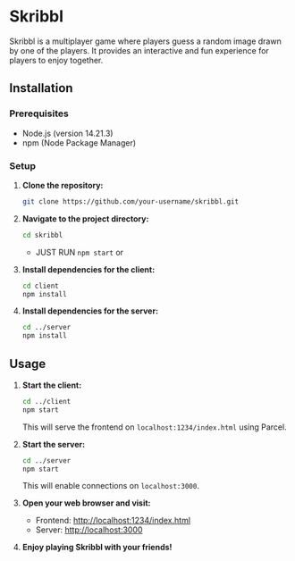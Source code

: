 # Skribbl

Skribbl is a multiplayer game where players guess a random image drawn by one of the players. It provides an interactive and fun experience for players to enjoy together.

## Installation

### Prerequisites

- Node.js (version 14.21.3)
- npm (Node Package Manager)

### Setup

1. **Clone the repository:**

    ```bash
    git clone https://github.com/your-username/skribbl.git
    ```

2. **Navigate to the project directory:**

    ```bash
    cd skribbl
    ```
    - JUST RUN `npm start` or

3. **Install dependencies for the client:**

    ```bash
    cd client
    npm install
    ```

4. **Install dependencies for the server:**

    ```bash
    cd ../server
    npm install
    ```

## Usage

1. **Start the client:**

    ```bash
    cd ../client
    npm start
    ```

    This will serve the frontend on `localhost:1234/index.html` using Parcel.

2. **Start the server:**

    ```bash
    cd ../server
    npm start
    ```

    This will enable connections on `localhost:3000`.

3. **Open your web browser and visit:**
   - Frontend: [http://localhost:1234/index.html](http://localhost:1234/index.html)
   - Server: [http://localhost:3000](http://localhost:3000)

4. **Enjoy playing Skribbl with your friends!**
